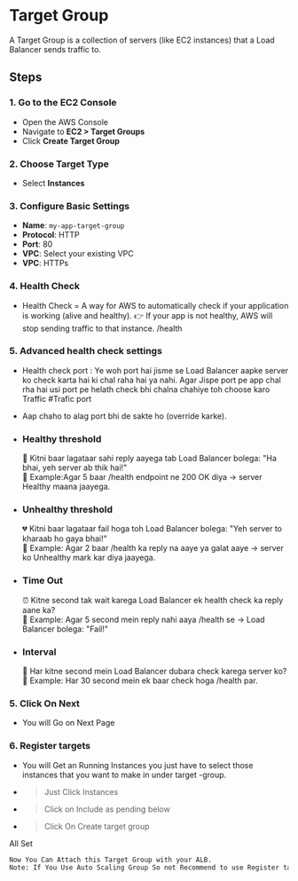 # Target Group
A Target Group is a collection of servers (like EC2 instances) that a Load Balancer sends traffic to.
## Steps
   ### 1. Go to the EC2 Console
- Open the AWS Console
- Navigate to **EC2 > Target Groups**
- Click **Create Target Group**

### 2. Choose Target Type
- Select **Instances**

### 3. Configure Basic Settings
- **Name**: `my-app-target-group`
- **Protocol**: HTTP
- **Port**: 80
- **VPC**: Select your existing VPC
- **VPC**: HTTPs

### 4. Health Check
-   Health Check = A way for AWS to automatically check if your application is working (alive and healthy).
👉 If your app is not healthy, AWS will stop sending traffic to that instance.
/health

### 5. Advanced health check settings
   - Health check port : Ye woh port hai jisme se Load Balancer aapke server ko check karta hai ki chal raha hai ya nahi. Agar Jispe port pe app chal rha hai usi port pe helath check bhi chalna chahiye toh choose karo       Traffic  #Trafic port
- Aap chaho to alag port bhi de sakte ho (override karke).

- ### Healthy threshold
   💚 Kitni baar lagataar sahi reply aayega tab Load Balancer bolega: "Ha bhai, yeh server ab thik hai!"        
   🧠 Example:Agar 5 baar /health endpoint ne 200 OK diya → server Healthy maana jaayega.

- ### Unhealthy threshold
   💔 Kitni baar lagataar fail hoga toh Load Balancer bolega: "Yeh server to kharaab ho gaya bhai!"             
   🧠 Example:
   Agar 2 baar /health ka reply na aaye ya galat aaye → server ko Unhealthy mark kar diya jaayega.

- ### Time Out 
   ⏰ Kitne second tak wait karega Load Balancer ek health check ka reply aane ka?                               
   🧠 Example: Agar 5 second mein reply nahi aaya /health se → Load Balancer bolega: "Fail!"
- ###  Interval
   🔁 Har kitne second mein Load Balancer dubara check karega server ko?                                        
   🧠 Example: Har 30 second mein ek baar check hoga /health par.

### 5. Click On Next
- You will Go on Next Page
### 6. Register targets
   - You will Get an Running Instances you just have to select those instances that you want to make in under target -group.                                                                                                
   - > Just Click Instances                                                                                        
   - > Click on Include as pending below                                                                          
   - > Click On Create target group  

All Set

```bash
Now You Can Attach this Target Group with your ALB.
Note: If You Use Auto Scaling Group So not Recommend to use Register targets this step keep it blanck and Just create
```


